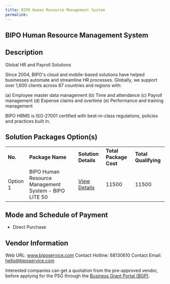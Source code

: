 ```yaml
---
title: BIPO Human Resource Management System
permalink: 
---
```


## BIPO Human Resource Management System

## Description

Global HR and Payroll Solutions
 
Since 2004, BIPO's cloud and mobile-based solutions have helped businesses automate and streamline HR processes. Globally, we support over 1,600 clients across 87 countries and regions with: 

(a) Employee master data management 
(b) Time and attendance 
(c) Payroll management
(d) Expense claims and overtime 
(e) Performance and training management

BIPO HRMS is ISO-27001 certified with best-in-class regulations, policies and practices built in.

## Solution Packages Option(s)

<table>
<tr>
<td><b>No.</b></td>
<td><b>Package Name</b></td>
<td><b>Solution Details</b></td>
<td><b>Total Package Cost</b></td>
<td><b>Total Qualifying</b></td>
</tr>
<tr>
<td>Option 1</td>
<td>BIPO Human Resource Management System - BIPO LITE 50</td>
<td><a href='https://www.gobusiness.gov.sg/images/psg/BIPO_Service_20200561_Desensitised_Annex_3_Part_1.pdf'>View Details</a></td>
<td>11500</td>
<td>11500</td>
</tr>
</table>

## Mode and Schedule of Payment

 - Direct Purchase

## Vendor Information

 Web URL: www.biposervice.com 
Contact Hotline: 68130610 
Contact Email: hello@biposervice.com 


Interested companies can get a quotation from the pre-approved vendor, before applying for the PSG through the <a href='https://www.businessgrants.gov.sg/'>Business Grant Portal (BGP)</a>.
